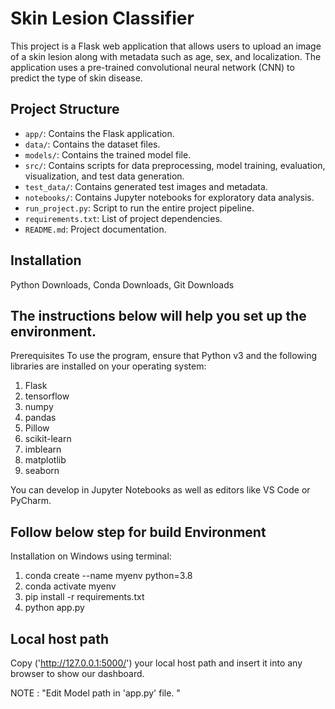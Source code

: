 # Skin Lesion Classifier

This project is a Flask web application that allows users to upload an image of a skin lesion along with metadata such as age, sex, and localization. The application uses a pre-trained convolutional neural network (CNN) to predict the type of skin disease.

## Project Structure

- `app/`: Contains the Flask application.
- `data/`: Contains the dataset files.
- `models/`: Contains the trained model file.
- `src/`: Contains scripts for data preprocessing, model training, evaluation, visualization, and test data generation.
- `test_data/`: Contains generated test images and metadata.
- `notebooks/`: Contains Jupyter notebooks for exploratory data analysis.
- `run_project.py`: Script to run the entire project pipeline.
- `requirements.txt`: List of project dependencies.
- `README.md`: Project documentation.

## Installation

Python Downloads, Conda Downloads, Git Downloads

## The instructions below will help you set up the environment.

Prerequisites To use the program, ensure that Python v3 and the following libraries are installed on your operating system:

1. Flask
2. tensorflow
3. numpy
4. pandas
5. Pillow
6. scikit-learn
7. imblearn
8. matplotlib
9. seaborn

You can develop in Jupyter Notebooks as well as editors like VS Code or PyCharm.

## Follow below step for build Environment

Installation on Windows using terminal:
1. conda create --name myenv python=3.8
2. conda activate myenv
3. pip install -r requirements.txt
4. python app.py

## Local host path
Copy ('http://127.0.0.1:5000/') your local host path and insert it into any browser to show our dashboard.

NOTE : "Edit Model path in 'app.py' file. "
  
